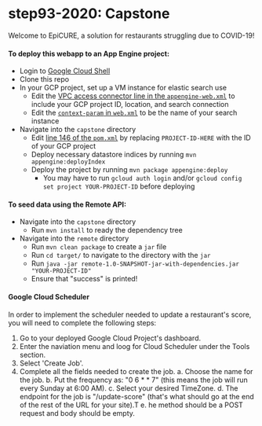 # step93-2020: Capstone

Welcome to EpiCURE, a solution for restaurants struggling due to COVID-19!

#### To deploy this webapp to an App Engine project:

- Login to [Google Cloud Shell](https://ssh.cloud.google.com/cloudshell/editor)
- Clone this repo
- In your GCP project, set up a VM instance for elastic search use
  - Edit the [VPC access connector line in the `appengine-web.xml`](https://github.com/googleinterns/step93-2020/blob/master/capstone/src/main/webapp/WEB-INF/appengine-web.xml#L12) to include your GCP project ID, location, and search connection
  - Edit the [`context-param` in `web.xml`](https://github.com/googleinterns/step93-2020/blob/master/capstone/src/main/webapp/WEB-INF/web.xml) to be the name of your search instance
- Navigate into the `capstone` directory
  - Edit [line 146 of the `pom.xml`](https://github.com/googleinterns/step93-2020/blob/master/capstone/pom.xml#L146) by replacing `PROJECT-ID-HERE` with the ID of your GCP project
  - Deploy necessary datastore indices by running `mvn appengine:deployIndex`
  - Deploy the project by running `mvn package appengine:deploy`
    - You may have to run `gcloud auth login` and/or `gcloud config set project YOUR-PROJECT-ID` before deploying

#### To seed data using the Remote API:

- Navigate into the `capstone` directory
  - Run `mvn install` to ready the dependency tree
- Navigate into the `remote` directory
  - Run `mvn clean package` to create a `jar` file
  - Run `cd target/` to navigate to the directory with the `jar`
  - Run `java -jar remote-1.0-SNAPSHOT-jar-with-dependencies.jar "YOUR-PROJECT-ID"`
  - Ensure that "success" is printed!


#### Google Cloud Scheduler
In order to implement the scheduler needed to update a restaurant's score, you
will need to complete the following steps:

1. Go to your deployed Google Cloud Project's dashboard.
2. Enter the naviation menu and loog for Cloud Scheduler under the Tools section.
3. Select 'Create Job'.
4. Complete all the fields needed to create the job.
    a. Choose the name for the job.
    b. Put the frequency as: "0 6 * * 7" (this means the job will run every Sunday at 6:00 AM).
    c. Select your desired TimeZone.
    d. The endpoint for the job is "/update-score" (that's what should go at the end of the rest of the URL for your site).T
    e. he method should be a POST request and body should be empty.
